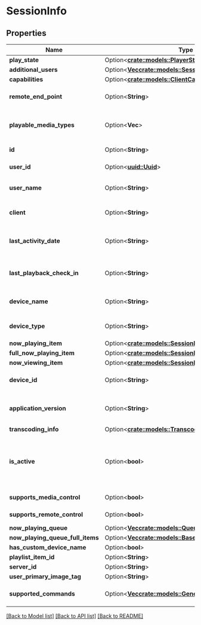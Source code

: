 # SessionInfo

## Properties

Name | Type | Description | Notes
------------ | ------------- | ------------- | -------------
**play_state** | Option<[**crate::models::PlayerStateInfo**](PlayerStateInfo.md)> |  | [optional]
**additional_users** | Option<[**Vec<crate::models::SessionUserInfo>**](SessionUserInfo.md)> |  | [optional]
**capabilities** | Option<[**crate::models::ClientCapabilities**](ClientCapabilities.md)> |  | [optional]
**remote_end_point** | Option<**String**> | Gets or sets the remote end point. | [optional]
**playable_media_types** | Option<**Vec<String>**> | Gets the playable media types. | [optional][readonly]
**id** | Option<**String**> | Gets or sets the id. | [optional]
**user_id** | Option<[**uuid::Uuid**](uuid::Uuid.md)> | Gets or sets the user id. | [optional]
**user_name** | Option<**String**> | Gets or sets the username. | [optional]
**client** | Option<**String**> | Gets or sets the type of the client. | [optional]
**last_activity_date** | Option<**String**> | Gets or sets the last activity date. | [optional]
**last_playback_check_in** | Option<**String**> | Gets or sets the last playback check in. | [optional]
**device_name** | Option<**String**> | Gets or sets the name of the device. | [optional]
**device_type** | Option<**String**> | Gets or sets the type of the device. | [optional]
**now_playing_item** | Option<[**crate::models::SessionInfoNowPlayingItem**](SessionInfo_NowPlayingItem.md)> |  | [optional]
**full_now_playing_item** | Option<[**crate::models::SessionInfoFullNowPlayingItem**](SessionInfo_FullNowPlayingItem.md)> |  | [optional]
**now_viewing_item** | Option<[**crate::models::SessionInfoNowViewingItem**](SessionInfo_NowViewingItem.md)> |  | [optional]
**device_id** | Option<**String**> | Gets or sets the device id. | [optional]
**application_version** | Option<**String**> | Gets or sets the application version. | [optional]
**transcoding_info** | Option<[**crate::models::TranscodingInfo**](TranscodingInfo.md)> |  | [optional]
**is_active** | Option<**bool**> | Gets a value indicating whether this instance is active. | [optional][readonly]
**supports_media_control** | Option<**bool**> |  | [optional][readonly]
**supports_remote_control** | Option<**bool**> |  | [optional][readonly]
**now_playing_queue** | Option<[**Vec<crate::models::QueueItem>**](QueueItem.md)> |  | [optional]
**now_playing_queue_full_items** | Option<[**Vec<crate::models::BaseItemDto>**](BaseItemDto.md)> |  | [optional]
**has_custom_device_name** | Option<**bool**> |  | [optional]
**playlist_item_id** | Option<**String**> |  | [optional]
**server_id** | Option<**String**> |  | [optional]
**user_primary_image_tag** | Option<**String**> |  | [optional]
**supported_commands** | Option<[**Vec<crate::models::GeneralCommandType>**](GeneralCommandType.md)> | Gets the supported commands. | [optional][readonly]

[[Back to Model list]](../README.md#documentation-for-models) [[Back to API list]](../README.md#documentation-for-api-endpoints) [[Back to README]](../README.md)



